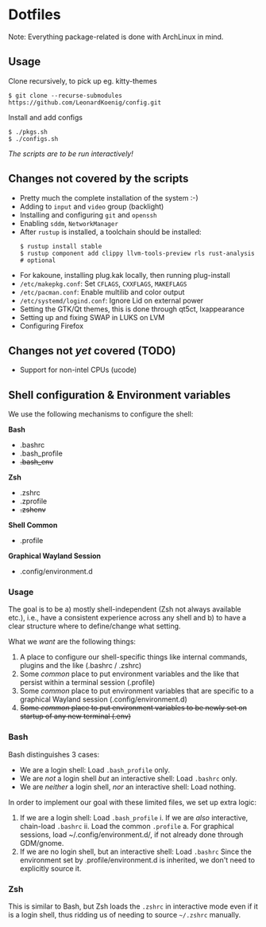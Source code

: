 # Dotfiles

Note: Everything package-related is done with ArchLinux in mind.

## Usage

Clone recursively, to pick up eg. kitty-themes
```
$ git clone --recurse-submodules https://github.com/LeonardKoenig/config.git
```

Install and add configs

```
$ ./pkgs.sh
$ ./configs.sh
```

*The scripts are to be run interactively!*


## Changes not covered by the scripts

* Pretty much the complete installation of the system :-)
* Adding to `input` and `video` group (backlight)
* Installing and configuring `git` and `openssh`
* Enabling `sddm`, `NetworkManager`
* After `rustup` is installed, a toolchain should be installed:
  ```
  $ rustup install stable
  $ rustup component add clippy llvm-tools-preview rls rust-analysis # optional
  ```
* For kakoune, installing plug.kak locally, then running plug-install
* `/etc/makepkg.conf`: Set `CFLAGS`, `CXXFLAGS`, `MAKEFLAGS`
* `/etc/pacman.conf`: Enable multilib and color output
* `/etc/systemd/logind.conf`: Ignore Lid on external power
* Setting the GTK/Qt themes, this is done through qt5ct, lxappearance
* Setting up and fixing SWAP in LUKS on LVM
* Configuring Firefox

## Changes not *yet* covered (TODO)

* Support for non-intel CPUs (ucode)

## Shell configuration & Environment variables

We use the following mechanisms to configure the shell:

**Bash**

* .bashrc
* .bash_profile
* ~~.bash_env~~

**Zsh**

* .zshrc
* .zprofile
* ~~.zshenv~~

**Shell Common**

* .profile

**Graphical Wayland Session**

* .config/environment.d

### Usage

The goal is to be a) mostly shell-independent (Zsh not always available etc.),
i.e., have a consistent experience across any shell and b) to have a clear
structure where to define/change what setting.

What we *want* are the following things:

1. A place to configure our shell-specific things like internal commands,
   plugins and the like (.bashrc / .zshrc)
2. Some *common* place to put environment variables and the like that persist
   within a terminal session (.profile)
3. Some *common* place to put environment variables that are specific to a
   graphical Wayland session (.config/environment.d)
4. ~~Some *common* place to put environment variables to be newly set on startup
   of any new terminal (.env)~~

### Bash

Bash distinguishes 3 cases:

* We are a login shell:  Load `.bash_profile` only.
* We are *not* a login shell *but* an interactive shell:  Load `.bashrc` only.
* We are *neither* a login shell, *nor* an interactive shell:  Load nothing.

In order to implement our goal with these limited files, we set up extra logic:

1. If we are a login shell: Load `.bash_profile`
   i. If we are *also* interactive, chain-load `.bashrc`
   ii. Load the common `.profile`
       a. For graphical sessions, load ~/.config/environment.d/, if not already
          done through GDM/gnome.
2. If we are no login shell, but an interactive shell: Load `.bashrc`
   Since the environment set by .profile/environment.d is inherited, we don't
   need to explicitly source it.

### Zsh

This is similar to Bash, but Zsh loads the `.zshrc` in interactive mode even
if it is a login shell, thus ridding us of needing to source `~/.zshrc` manually.
